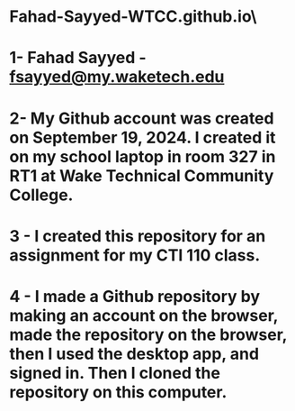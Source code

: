 # Fahad-Sayyed-WTCC.github.io\
# 1- Fahad Sayyed - fsayyed@my.waketech.edu
# 2- My Github account was created on September 19, 2024. I created it on my school laptop in room 327 in RT1 at Wake Technical Community College.
# 3 - I created this repository for an assignment for my CTI 110 class.
# 4 - I made a Github repository by making an account on the browser, made the repository on the browser, then I used the desktop app, and signed in. Then I cloned the repository on this computer.